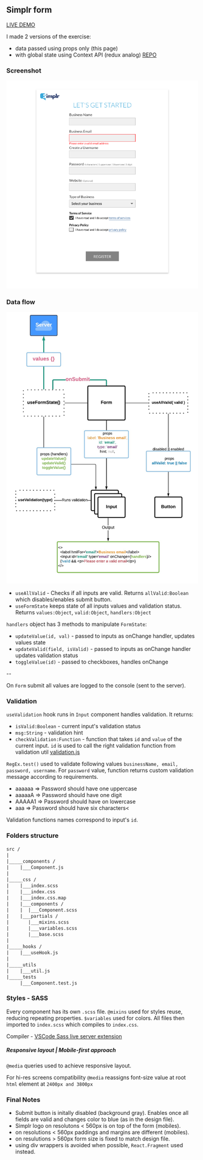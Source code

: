 ## Simplr form 

<a href='https://form-ehhlo2y3h.now.sh'>LIVE DEMO</a>

I made 2 versions of the exercise: 
- data passed using props only (this page)
- with global state using Context API (redux analog) <a href='https://github.com/aleckan53/simplr_form_context'>REPO</a>

### Screenshot
<img src='./readme/screen.png'/>

### Data flow

<img src='./readme/data_flow_props.jpeg'/>



- `useAllValid` - Checks if all inputs are valid. Returns `allValid:Boolean` which disables/enables submit button.
- `useFormState` keeps state of all inputs values and validation status. Returns `values:Object`, `valid:Object`, `handlers:Object`

`handlers` object has 3 methods to manipulate `FormState`:
- `updateValue(id, val)` - passed to inputs as onChange handler, updates values state
- `updateValid(field, isValid)` - passed to inputs as onChange handler updates validation status
- `toggleValue(id)` - passed to checkboxes, handles onChange

--

On `Form` submit all values are logged to the console (sent to the server).

### Validation
`useValidation` hook runs in `Input` component handles validation. It returns: 
- `isValid:Boolean` - current input's validation status
- `msg:String` - validation hint
- `checkValidation:Function` - function that takes `id` and `value` of the current input. `id` is used to call the right validation function from validation util <a href='https://github.com/aleckan53/simplr_form_props/blob/master/src/utils/validation.js'>validation.js</a>

`RegEx.test()` used to validate following values `businessName, email, password, username`.
For `password` value, function returns custom validation message according to requirements.
- aaaaaa => Password should have one uppercase
- aaaaaA => Password should have one digit
- AAAAA1 => Password should have on lowercase
- aaa => Password should have six characters<

Validation functions names correspond to input's `id`.

### Folders structure
```
src /
|
|_____components /
|    |___Component.js
|
|_____css /
|    |___index.scss
|    |___index.css
|    |___index.css.map
|    |___components /
|    |  |___Component.scss
|    |___partials / 
|       |___mixins.scss
|       |___variables.scss
|       |___base.scss
|
|_____hooks /
|    |___useHook.js
|
|_____utils
|    |___util.js
|_____tests
     |___Component.test.js
```

### Styles - SASS

Every component has its own `.scss` file. 
`@mixins` used for styles reuse, reducing repeating properties. 
`$variables` used for colors.
All files then imported to `index.scss` which compiles to `index.css`. 

Compiler - <a href='https://marketplace.visualstudio.com/items?itemName=ritwickdey.live-sass'>VSCode Sass live server extension</a>

##### Responsive layout | Mobile-first approach

`@media` queries used to achieve responsive layout. 

For hi-res screens compatibility `@media` reassigns font-size value at root `html` element at `2400px and 3800px`


### Final Notes

- Submit button is initally disabled (background gray). Enables once all fields are valid and changes color to blue (as in the design file).
- Simplr logo on resolutons < 560px is on top of the form (mobiles).
- on resolutions < 560px paddings and margins are different (mobiles).
- on resulutions > 560px form size is fixed to match design file.
- using div wrappers is avoided when possible, `React.Fragment` used instead.
